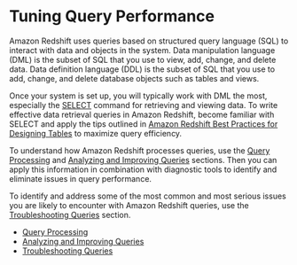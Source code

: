 # Tuning Query Performance<a name="c-optimizing-query-performance"></a>

Amazon Redshift uses queries based on structured query language \(SQL\) to interact with data and objects in the system\. Data manipulation language \(DML\) is the subset of SQL that you use to view, add, change, and delete data\. Data definition language \(DDL\) is the subset of SQL that you use to add, change, and delete database objects such as tables and views\.

Once your system is set up, you will typically work with DML the most, especially the [SELECT](r_SELECT_synopsis.md) command for retrieving and viewing data\. To write effective data retrieval queries in Amazon Redshift, become familiar with SELECT and apply the tips outlined in [Amazon Redshift Best Practices for Designing Tables](c_designing-tables-best-practices.md) to maximize query efficiency\.

To understand how Amazon Redshift processes queries, use the [Query Processing](c-query-processing.md) and [Analyzing and Improving Queries](c-query-tuning.md) sections\. Then you can apply this information in combination with diagnostic tools to identify and eliminate issues in query performance\.

To identify and address some of the most common and most serious issues you are likely to encounter with Amazon Redshift queries, use the [Troubleshooting Queries](queries-troubleshooting.md) section\.


+ [Query Processing](c-query-processing.md)
+ [Analyzing and Improving Queries](c-query-tuning.md)
+ [Troubleshooting Queries](queries-troubleshooting.md)